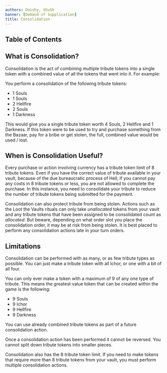 ```yaml
---
authors: Doishy, ShuSh
banner: [Demand of Supplication]
title: Consolidation
---
```


## Table of Contents

## What is Consolidation?

Consolidation is the act of combining multiple tribute tokens into a single
token with a combined value of all the tokens that went into it. For example:

You perform a consolidation of the following tribute tokens:

 - 1 Souls
 - 1 Souls
 - 2 Hellfire
 - 2 Souls
 - 1 Darkness

This would give you a single tribute token worth 4 Souls, 2 Hellfire and 1
Darkness. If this token were to be used to try and purchase something from the
Bazaar, pay for a bribe or get stolen, the full, combined value would be used /
lost.

## When is Consolidation Useful?

Every purchase or action involving currency has a tribute token limit of 8 
tribute tokens. Even if you have the correct value of tribute available in your
vault, because of the due bureaucratic process of Hell, if you cannot pay any
costs in 8 tribute tokens or less, you are not allowed to complete the purchase.
In this instance, you need to consolidate your tribute to reduce the number of 
tribute tokens being submitted for the payment.

Consolidation can also protect tribute from being stolen. Actions such as the 
Loot the Vaults rituals can only take _unallocated_ tokens from your vault and
any tribute tokens that have been assigned to be consolidated count as 
_allocated_. But beware, depending on what order slot you place the 
consolidation order, it may be at risk from being stolen. It is best placed to
perform any consolidation actions late in your turn orders.

## Limitations

Consolidation can be performed with as many, or as few tribute types as 
possible. You can just make a tribute token with all Ichor, or one with a bit of
all four. 

You can only ever make a token with a maximum of 9 of any one type of tribute.
This means the greatest value token that can be created within the game is the
following:

 - 9 Souls
 - 9 Ichor
 - 9 Hellfire
 - 9 Darkness

You can use already combined tribute tokens as part of a future consolidation
action.

Once a consolidation action has been performed it cannot be reversed. You cannot
split down tribute tokens into smaller pieces.

Consolidation also has the 8 tribute token limit. If you need to make tokens
that require more than 8 tribute tokens from your vault, you must perform
multiple consolidation actions.
